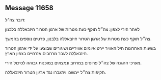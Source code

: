 ## Message 11658

דובר צה"ל:

לאחר הירי לצפון: צה״ל תוקף כעת מטרות של ארגון הטרור חיזבאללה בלבנון

צה״ל תוקף כעת מטרות של ארגון הטרור חיזבאללה בלבנון, פרטים נוספים בהמשך.

בשעות האחרונות חיל האוויר יירט איומים אוויריים ושיגורים שבוצעו על ידי ארגון הטרור חיזבאללה לעבר מרחבים אזרחיים בצפון הארץ.

מערכי ההגנה של צה״ל פרוסים במרחב ונמצאים במוכנות גבוהה לסיכול הירי. 

תקיפות צה״ל יימשכו ויתגברו נגד ארגון הטרור חיזבאללה.

